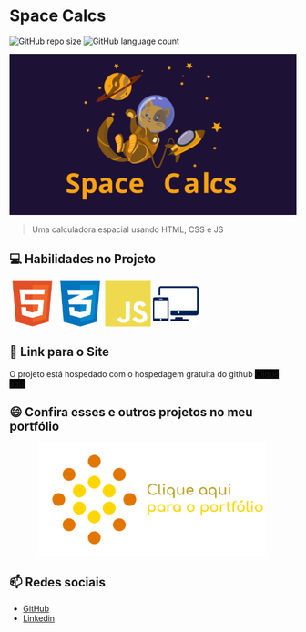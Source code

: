# Space Calcs

![GitHub repo size](https://img.shields.io/github/repo-size/DyegoAnjos/SpaceCalcs?style=for-the-badge)
![GitHub language count](https://img.shields.io/github/languages/count/DyegoAnjos/SpaceCalcs?style=for-the-badge)

<img src="/imgs/readme/CapaProjeto.svg" alt="exemplo imagem">

> Uma calculadora espacial usando HTML, CSS e JS

## 💻 Habilidades no Projeto

<img src="/imgs/ReadMe/Html.svg" alt="Habilidade Imagem" style="width: 80px;">
<img src="/imgs/ReadMe/Css.svg" alt="Habilidade Imagem" style="width: 80px;">
<img src="/imgs/ReadMe/Js.svg" alt="Habilidade Imagem" style="width: 80px;">
<img src="/imgs/ReadMe/Responsivo.svg" alt="Habilidade Imagem" style="width: 80px;">

## 🚀 Link para o Site

O projeto está hospedado com o hospedagem gratuita do github
<a href="https://dyegoanjos.github.io/SpaceCalcs/" target="_blank" style="background-color: black;">Clique aqui</a>


## 😄 Confira esses e outros projetos no meu portfólio
<a href="https://dyegoanjos.github.io/Portfolio/" target="_blank">
    <img src="/imgs/ReadMe/portfolioImg.png" alt="Habilidade Imagem" style="width: 400px; margin: 0px 50px;">
</a>

## 📫 Redes sociais
- <a href="https://github.com/DyegoAnjos" target="_blank">GitHub</a>
- <a href="https://www.linkedin.com/in/dyego-cordeiro-8491891a3/" target="_blank">Linkedin</a>